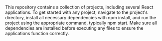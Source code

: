 This repository contains a collection of projects, including several React applications. To get started with any project, navigate to the project's directory, install all necessary dependencies with npm install, and run the project using the appropriate command, typically npm start. Make sure all dependencies are installed before executing any files to ensure the applications function correctly.
